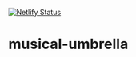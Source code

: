 [![Netlify Status](https://api.netlify.com/api/v1/badges/100e2112-6886-458e-9f71-4425f83a1af5/deploy-status)](https://app.netlify.com/sites/post-515hikaru/deploys)

# musical-umbrella
